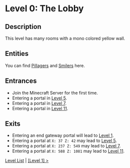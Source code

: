 # Level 0: The Lobby

## Description
This level has many rooms with a mono colored yellow wall.

## Entities
You can find <a href="../entities/Entity_0.png">Pillagers</a> and <a href="../entities/Entity_1.png">Smilers</a> here.

## Entrances
* Join the Minecraft Server for the first time.
* Entering a portal in <a href="./Level_5.md">Level 5</a>.
* Entering a portal in <a href="./Level_7.md">Level 7</a>.
* Entering a portal in <a href="./Level_11.md">Level 11</a>.

## Exits
* Entering an end gateway portal will lead to <a href="./Level_1.md">Level 1</a>.
* Entering a portal at `X: 37 Z: 42` may lead to <a href="./Level_5.md">Level 5</a>.
* Entering a portal at `X: 237 Z: 549` may lead to <a href="./Level_7.md">Level 7</a>.
* Entering a portal at `X: 588 Z: 1081` may lead to <a href="./Level_11.md">Level 11</a>.

<a href="./Levels.md">Level List</a> | <a href="./Level_1.md">[Level 1] ></a>

